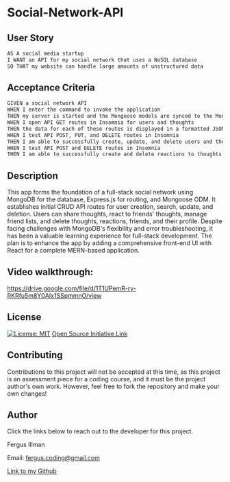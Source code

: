 # Social-Network-API

## User Story

```md
AS A social media startup
I WANT an API for my social network that uses a NoSQL database
SO THAT my website can handle large amounts of unstructured data
```

## Acceptance Criteria

```md
GIVEN a social network API
WHEN I enter the command to invoke the application
THEN my server is started and the Mongoose models are synced to the MongoDB database
WHEN I open API GET routes in Insomnia for users and thoughts
THEN the data for each of these routes is displayed in a formatted JSON
WHEN I test API POST, PUT, and DELETE routes in Insomnia
THEN I am able to successfully create, update, and delete users and thoughts in my database
WHEN I test API POST and DELETE routes in Insomnia
THEN I am able to successfully create and delete reactions to thoughts and add and remove friends to a user’s friend list
```

## Description

This app forms the foundation of a full-stack social network using MongoDB for the database, Express.js for routing, and Mongoose ODM. It establishes initial CRUD API routes for user creation, search, update, and deletion. Users can share thoughts, react to friends' thoughts, manage friend lists, and delete thoughts, reactions, friends, and their profile. Despite facing challenges with MongoDB's flexibility and error troubleshooting, it has been a valuable learning experience for full-stack development. The plan is to enhance the app by adding a comprehensive front-end UI with React for a complete MERN-based application.

## Video walkthrough:

https://drive.google.com/file/d/1T1UPemR-ry-RKRfu5m8Y0AIx1SSpmmnO/view

## License

[![License: MIT](https://img.shields.io/badge/License-MIT-yellow.svg)](https://opensource.org/licenses/MIT) [Open Source Initiative Link](https://opensource.org/licenses/MIT)

## Contributing

Contributions to this project will not be accepted at this time, as this project is an assessment piece for a coding course, and it must be the project author's own work. However, feel free to fork the repository and make your own changes!

## Author

Click the links below to reach out to the developer for this project.

Fergus Illman

Email: <a href="mailto:fergus.coding@gmail.com">fergus.coding@gmail.com</a>

[Link to my Github](https://github.com/Fergus-Codes)
